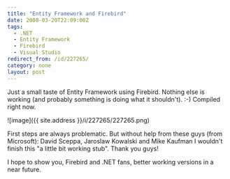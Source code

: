 ```yaml
---
title: "Entity Framework and Firebird"
date: 2008-03-20T22:09:00Z
tags:
  - .NET
  - Entity Framework
  - Firebird
  - Visual Studio
redirect_from: /id/227265/
category: none
layout: post
---
```

Just a small taste of Entity Framework using Firebird. Nothing else is working (and probably something is doing what it shouldn't). :-) Compiled right now.

![image]({{ site.address }}/i/227265/227265.png)

First steps are always problematic. But without help from these guys (from Microsoft): David Sceppa, Jaroslaw Kowalski and Mike Kaufman I wouldn't finish this "a little bit working stub". Thank you guys!

I hope to show you, Firebird and .NET fans, better working versions in a near future.
